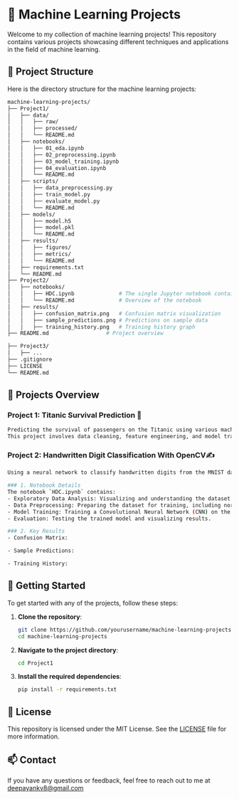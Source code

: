 # 🌟 Machine Learning Projects

Welcome to my collection of machine learning projects! This repository contains various projects showcasing different techniques and applications in the field of machine learning.

## 📂 Project Structure

Here is the directory structure for the machine learning projects:

```bash
machine-learning-projects/
├── Project1/
│   ├── data/
│   │   ├── raw/
│   │   ├── processed/
│   │   └── README.md
│   ├── notebooks/
│   │   ├── 01_eda.ipynb
│   │   ├── 02_preprocessing.ipynb
│   │   ├── 03_model_training.ipynb
│   │   ├── 04_evaluation.ipynb
│   │   └── README.md
│   ├── scripts/
│   │   ├── data_preprocessing.py
│   │   ├── train_model.py
│   │   ├── evaluate_model.py
│   │   └── README.md
│   ├── models/
│   │   ├── model.h5
│   │   ├── model.pkl
│   │   └── README.md
│   ├── results/
│   │   ├── figures/
│   │   ├── metrics/
│   │   └── README.md
│   ├── requirements.txt
│   └── README.md
├── Project2/
│   ├── notebooks/
│   │   ├── HDC.ipynb              # The single Jupyter notebook containing all steps
│   │   └── README.md              # Overview of the notebook
│   ├── results/
│   │   ├── confusion_matrix.png   # Confusion matrix visualization
│   │   ├── sample_predictions.png # Predictions on sample data
│   │   ├── training_history.png   # Training history graph
├── README.md                  # Project overview

├── Project3/
│   ├── ...
├── .gitignore
├── LICENSE
└── README.md
```

## 📝 Projects Overview

### Project 1: Titanic Survival Prediction 🚢
```bash
Predicting the survival of passengers on the Titanic using various machine learning algorithms. 
This project involves data cleaning, feature engineering, and model training.
```
### Project 2: Handwritten Digit Classification With OpenCV✍️
```bash
Using a neural network to classify handwritten digits from the MNIST dataset. 

### 1. Notebook Details
The notebook `HDC.ipynb` contains:
- Exploratory Data Analysis: Visualizing and understanding the dataset.
- Data Preprocessing: Preparing the dataset for training, including normalization and splitting.
- Model Training: Training a Convolutional Neural Network (CNN) on the MNIST dataset.
- Evaluation: Testing the trained model and visualizing results.

### 2. Key Results
- Confusion Matrix: 

- Sample Predictions:

- Training History:

```

## 🚀 Getting Started

To get started with any of the projects, follow these steps:

1. **Clone the repository**:
    ```bash
    git clone https://github.com/yourusername/machine-learning-projects.git
    cd machine-learning-projects
    ```

2. **Navigate to the project directory**:
    ```bash
    cd Project1
    ```

3. **Install the required dependencies**:
    ```bash
    pip install -r requirements.txt
    ```

## 📄 License

This repository is licensed under the MIT License. See the [LICENSE](LICENSE) file for more information.

## 📫 Contact

If you have any questions or feedback, feel free to reach out to me at deepayankv8@gmail.com
